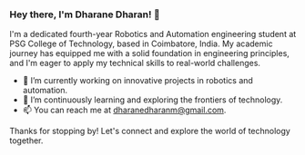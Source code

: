 ### Hey there, I'm Dharane Dharan! 👋

I'm a dedicated fourth-year Robotics and Automation engineering student at PSG College of Technology, based in Coimbatore, India. My academic journey has equipped me with a solid foundation in engineering principles, and I'm eager to apply my technical skills to real-world challenges.

- 🔭 I’m currently working on innovative projects in robotics and automation.
- 🌱 I’m continuously learning and exploring the frontiers of technology.
- 📫 You can reach me at [dharanedharanm@gmail.com](mailto:dharanedharanm@gmail.com).

Thanks for stopping by! Let's connect and explore the world of technology together.

<!---
TechDd27/TechDd27 is a ✨ special ✨ repository because its `README.md` (this file) appears on your GitHub profile.
You can click the Preview link to take a look at your changes.
--->
